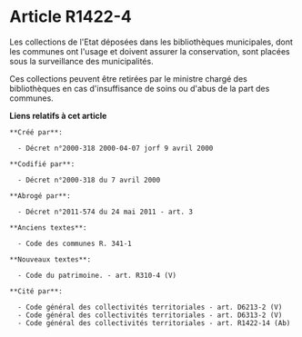 # Article R1422-4

Les collections de l'Etat déposées dans les bibliothèques municipales, dont les communes ont l'usage et doivent assurer la
conservation, sont placées sous la surveillance des municipalités.

Ces collections peuvent être retirées par le ministre chargé des bibliothèques en cas d'insuffisance de soins ou d'abus de la
part des communes.

**Liens relatifs à cet article**

	**Créé par**:

	  - Décret n°2000-318 2000-04-07 jorf 9 avril 2000

	**Codifié par**:

	  - Décret n°2000-318 du 7 avril 2000

	**Abrogé par**:

	  - Décret n°2011-574 du 24 mai 2011 - art. 3

	**Anciens textes**:

	  - Code des communes R. 341-1

	**Nouveaux textes**:

	  - Code du patrimoine. - art. R310-4 (V)

	**Cité par**:

	  - Code général des collectivités territoriales - art. D6213-2 (V)
	  - Code général des collectivités territoriales - art. D6313-2 (V)
	  - Code général des collectivités territoriales - art. R1422-14 (Ab)
